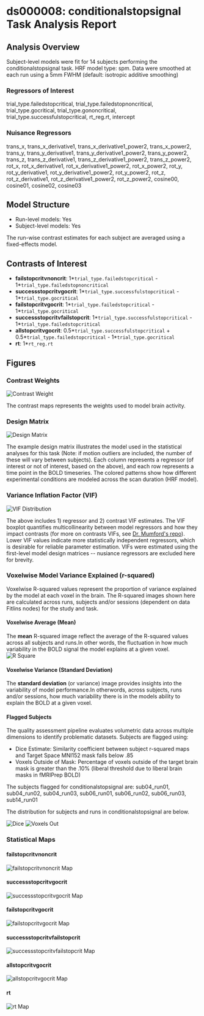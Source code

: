 # ds000008: conditionalstopsignal Task Analysis Report
## Analysis Overview
Subject-level models were fit for 14 subjects performing the conditionalstopsignal task.
HRF model type: spm. Data were smoothed at each run using a 5mm FWHM (default: isotropic additive smoothing)
### Regressors of Interest
trial_type.failedstopcritical, trial_type.failedstopnoncritical, trial_type.gocritical, trial_type.gononcritical, trial_type.successfulstopcritical, rt_reg.rt, intercept
### Nuisance Regressors
trans_x, trans_x_derivative1, trans_x_derivative1_power2, trans_x_power2, trans_y, trans_y_derivative1, trans_y_derivative1_power2, trans_y_power2, trans_z, trans_z_derivative1, trans_z_derivative1_power2, trans_z_power2, rot_x, rot_x_derivative1, rot_x_derivative1_power2, rot_x_power2, rot_y, rot_y_derivative1, rot_y_derivative1_power2, rot_y_power2, rot_z, rot_z_derivative1, rot_z_derivative1_power2, rot_z_power2, cosine00, cosine01, cosine02, cosine03
## Model Structure
- Run-level models: Yes
- Subject-level models: Yes

The run-wise contrast estimates for each subject are averaged using a fixed-effects model.
## Contrasts of Interest
- **failstopcritvnoncrit**: 1*`trial_type.failedstopcritical` - 1*`trial_type.failedstopnoncritical`
- **successstopcritvgocrit**: 1*`trial_type.successfulstopcritical` - 1*`trial_type.gocritical`
- **failstopcritvgocrit**: 1*`trial_type.failedstopcritical` - 1*`trial_type.gocritical`
- **successstopcritvfailstopcrit**: 1*`trial_type.successfulstopcritical` - 1*`trial_type.failedstopcritical`
- **allstopcritvgocrit**: 0.5*`trial_type.successfulstopcritical` + 0.5*`trial_type.failedstopcritical` - 1*`trial_type.gocritical`
- **rt**: 1*`rt_reg.rt`

## Figures

### Contrast Weights
![Contrast Weight](./imgs/ds000008_task-conditionalstopsignal_contrast-matrix.svg)

The contrast maps represents the weights used to model brain activity.

### Design Matrix
![Design Matrix](./imgs/ds000008_task-conditionalstopsignal_design-matrix.svg)

The example design matrix illustrates the model used in the statistical analyses for this task (Note: if motion outliers are included, the number of these will vary between subjects). Each column represents a regressor (of interest or not of interest, based on the above), and each row represents a time point in the BOLD timeseries. The colored patterns show how different experimental conditions are modeled across the scan duration (HRF model).

### Variance Inflation Factor (VIF)
![VIF Distribution](./imgs/ds000008_task-conditionalstopsignal_vif-boxplot.png)

The above includes 1) regressor and 2) contrast VIF estimates. The VIF boxplot quantifies multicollinearity between model regressors and how they impact contrasts (for more on contrasts VIFs, see [Dr. Mumford's repo](https://github.com/jmumford/vif_contrasts)). Lower VIF values indicate more statistically independent regressors, which is desirable for reliable parameter estimation. VIFs were estimated using the first-level model design matrices -- nusiance regressors are excluded here for brevity.

### Voxelwise Model Variance Explained (r-squared)
Voxelwise R-squared values represent the proportion of variance explained by the model at each voxel in the brain. The R-squared images shown here are calculated across runs, subjects and/or sessions (dependent on data Fitlins nodes) for the study and task.

#### Voxelwise Average (Mean)
The **mean** R-squared image reflect the average of the R-squared values across all subjects and runs.In other words, the fluctuation in how much variability in the BOLD signal the model explains at a given voxel.
![R Square](./imgs/ds000008_task-conditionalstopsignal_rsquare-mean.png)

#### Voxelwise Variance (Standard Deviation)
The **standard deviation** (or variance) image provides insights into the variability of model performance.In otherwords, across subjects, runs and/or sessions, how much variability there is in the models ability to explain the BOLD at a given voxel.

#### Flagged Subjects
The quality assessment pipeline evaluates volumetric data across multiple dimensions to identify problematic datasets. Subjects are flagged using: 

  - Dice Estimate: Similarity coefficient between subject r-squared maps and Target Space MNI152 mask falls below .85 
  - Voxels Outside of Mask: Percentage of voxels outside of the target brain mask is greater than the .10% (liberal threshold due to liberal brain masks in fMRIPrep BOLD) 

The subjects flagged for conditionalstopsignal are:
sub04_run01, sub04_run02, sub04_run03, sub06_run01, sub06_run02, sub06_run03, sub14_run01

The distribution for subjects and runs in conditionalstopsignal are below. 

![Dice](./imgs/ds000008_task-conditionalstopsignal_hist-dicesimilarity.png)
![Voxels Out](./imgs/ds000008_task-conditionalstopsignal_hist-voxoutmask.png)

### Statistical Maps

#### failstopcritvnoncrit
![failstopcritvnoncrit Map](./imgs/ds000008_task-conditionalstopsignal_contrast-failstopcritvnoncrit_map.png)

#### successstopcritvgocrit
![successstopcritvgocrit Map](./imgs/ds000008_task-conditionalstopsignal_contrast-successstopcritvgocrit_map.png)

#### failstopcritvgocrit
![failstopcritvgocrit Map](./imgs/ds000008_task-conditionalstopsignal_contrast-failstopcritvgocrit_map.png)

#### successstopcritvfailstopcrit
![successstopcritvfailstopcrit Map](./imgs/ds000008_task-conditionalstopsignal_contrast-successstopcritvfailstopcrit_map.png)

#### allstopcritvgocrit
![allstopcritvgocrit Map](./imgs/ds000008_task-conditionalstopsignal_contrast-allstopcritvgocrit_map.png)

#### rt
![rt Map](./imgs/ds000008_task-conditionalstopsignal_contrast-rt_map.png)
